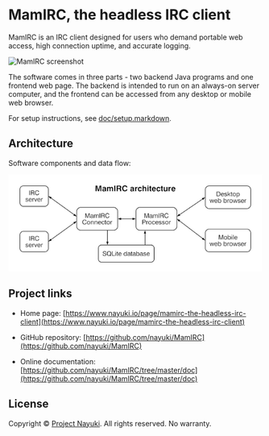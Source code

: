 MamIRC, the headless IRC client
===============================

MamIRC is an IRC client designed for users who demand portable web access, high connection uptime, and accurate logging.

![MamIRC screenshot](https://www.nayuki.io/res/mamirc-the-headless-irc-client/mamirc-screenshot.png)

The software comes in three parts - two backend Java programs and one frontend web page. The backend is intended to run on an always-on server computer, and the frontend can be accessed from any desktop or mobile web browser.

For setup instructions, see [doc/setup.markdown](doc/setup.markdown).


Architecture
------------

Software components and data flow:

![doc/architecture.png](doc/architecture.png)


Project links
-------------

* Home page: [https://www.nayuki.io/page/mamirc-the-headless-irc-client](https://www.nayuki.io/page/mamirc-the-headless-irc-client)

* GitHub repository: [https://github.com/nayuki/MamIRC](https://github.com/nayuki/MamIRC)

* Online documentation: [https://github.com/nayuki/MamIRC/tree/master/doc](https://github.com/nayuki/MamIRC/tree/master/doc)


License
-------

Copyright © [Project Nayuki](https://www.nayuki.io/). All rights reserved. No warranty.
